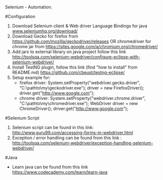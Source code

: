 Selenium - Automation. 

#Configuration
1. Download Selenium client & Web driver Language Bindings for java www.seleniumhq.org/download/
2. Download Gecko for firefox from https://github.com/mozilla/geckodriver/releases OR chromedriver for chrome jar from https://sites.google.com/a/chromium.org/chromedriver/
3. Add jars to external library on java project follow this link http://toolsqa.com/selenium-webdriver/configure-eclipse-with-selenium-webdriver/
3. Install TestNG plugin, follow this link (find "how to install" from README.md) https://github.com/cbeust/testng-eclipse/
4. Setup example for:
   - firefox driver:
     System.setProperty("webdriver.gecko.driver", "C:\\pathto\\my\\geckodriver.exe");
     driver = new FirefoxDriver();
     driver.get("http://www.google.com");
   - chrome driver:
     System.setProperty("webdriver.chrome.driver", "C:\\pathto\\my\\chromedriver.exe");
     WebDriver driver = new ChromeDriver();
     driver.get("http://www.google.com");

#Selenium Script 

1. Selenium script can be found in this link: http://www.guru99.com/accessing-forms-in-webdriver.html
2. Exception / error handling can be found from this link : http://toolsqa.com/selenium-webdriver/exception-handling-selenium-webdriver/

#Java 

- Learn java can be found from this link https://www.codecademy.com/learn/learn-java


